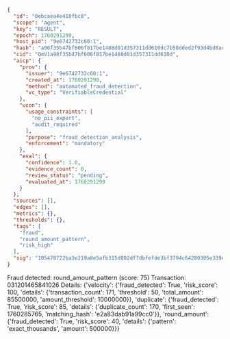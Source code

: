 ```json
{
  "id": "0ebcaea4e410fbc8",
  "scope": "agent",
  "key": "RESULT",
  "epoch": 1760291290,
  "host_pid": "9e6742732c60:1",
  "hash": "a98f35b47bf606f817be1488d01d357311dd610dc7b58dded2f93d4bd8ac2cdf",
  "cid": "QmV1a98f35b47bf606f817be1488d01d357311dd610d",
  "aicp": {
    "prov": {
      "issuer": "9e6742732c60:1",
      "created_at": 1760291290,
      "method": "automated_fraud_detection",
      "vc_type": "VerifiableCredential"
    },
    "ucon": {
      "usage_constraints": [
        "no_pii_export",
        "audit_required"
      ],
      "purpose": "fraud_detection_analysis",
      "enforcement": "mandatory"
    },
    "eval": {
      "confidence": 1.0,
      "evidence_count": 0,
      "review_status": "pending",
      "evaluated_at": 1760291290
    }
  },
  "sources": [],
  "edges": [],
  "metrics": {},
  "thresholds": {},
  "tags": [
    "fraud",
    "round_amount_pattern",
    "risk_high"
  ],
  "sig": "105470722ba3e219a0e5afb315d002df7dbfefde3bf3794c64280305e339ed26"
}
```

Fraud detected: round_amount_pattern (score: 75)
Transaction: 031201465841026
Details: {'velocity': {'fraud_detected': True, 'risk_score': 100, 'details': {'transaction_count': 171, 'threshold': 50, 'total_amount': 85500000, 'amount_threshold': 10000000}}, 'duplicate': {'fraud_detected': True, 'risk_score': 85, 'details': {'duplicate_count': 170, 'first_seen': 1760285765, 'matching_hash': 'e2a83dab91a99cc0'}}, 'round_amount': {'fraud_detected': True, 'risk_score': 40, 'details': {'pattern': 'exact_thousands', 'amount': 500000}}}